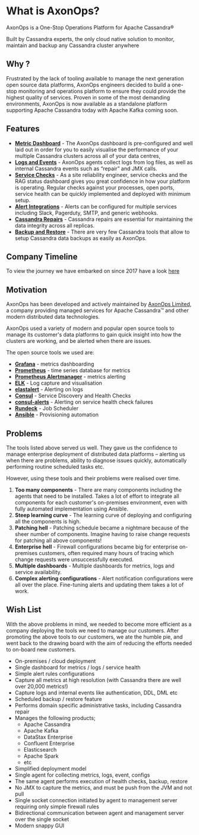 # What is AxonOps?

AxonOps is a One-Stop Operations Platform for Apache Cassandra&reg;

Built by Cassandra experts, the only cloud native solution to monitor, maintain and backup any Cassandra cluster anywhere


## Why ?

Frustrated by the lack of tooling available to manage the next generation open source data platforms, AxonOps engineers decided to build a one-stop monitoring and operations platform to ensure they could provide the highest quality of services. Proven in some of the most demanding environments, AxonOps is now available as a standalone platform supporting Apache Cassandra today with Apache Kafka coming soon.

## Features
* [**Metric Dashboard**](https://axonops.com/pricing/) - The AxonOps dashboard is pre-configured and well laid out in order for you to easily visualise the performance of your multiple Cassandra clusters across all of your data centres,
* [**Logs and Events**](https://axonops.com/pricing/) - AxonOps agents collect logs from log files, as well as internal Cassandra events such as “repair” and JMX calls.
* [**Service Checks**](https://axonops.com/pricing/) - As a site reliability engineer, service checks and the RAG status dashboard gives you great confidence in how your platform is operating. Regular checks against your processes, open ports, service health can be quickly implemented and deployed with minimum setup.
* [**Alert Integrations**](https://axonops.com/pricing/) - Alerts can be configured for multiple services including Slack, Pagerduty, SMTP, and generic webhooks.
* [**Cassandra Repairs**](https://axonops.com/pricing/) - Cassandra repairs are essential for maintaining the data integrity across all replicas.
* [**Backup and Restore**](https://axonops.com/pricing/) - There are very few Cassandra tools that allow to setup Cassandra data backups as easily as AxonOps.

## Company Timeline

To view the journey we have embarked on since 2017 have a look [here](https://axonops.com/company/)

## Motivation

AxonOps has been developed and actively maintained by [AxonOps Limited](https://axonops.com), a company providing managed services for Apache Cassandra™ and other modern distributed data technologies.

AxonOps used a variety of modern and popular open source tools to manage its customer's data platforms to gain quick insight into how the clusters are working, and be alerted when there are issues.

The open source tools we used are:

* [**Grafana**](https://grafana.com/) - metrics dashboarding
* [**Prometheus**](https://prometheus.io/) - time series database for metrics
* [**Prometheus Alertmanager**](https://prometheus.io/docs/alerting/alertmanager/) - metrics alerting
* [**ELK**](https://www.elastic.co/elk-stack) - Log capture and visualisation
* [**elastalert**](https://github.com/Yelp/elastalert) - Alerting on logs
* [**Consul**](https://www.consul.io/) - Service Discovery and Health Checks
* [**consul-alerts**](https://github.com/AcalephStorage/consul-alerts) - Alerting on service health check failures
* [**Rundeck**](https://www.rundeck.com/) - Job Scheduler
* [**Ansible**](https://www.ansible.com/) - Provisioning automation

## Problems
The tools listed above served us well. They gave us the confidence to manage enterprise deployment of distributed data platforms – alerting us when there are problems, ability to diagnose issues quickly, automatically performing routine scheduled tasks etc.

However, using these tools and their problems were realised over time.

1. **Too many components** - There are many components including the agents that need to be installed. Takes a lot of effort to integrate all components for each customer's on-premises environment, even with fully automated implementation using Ansible.
2. **Steep learning curve** - The learning curve of deploying and configuring all the components is high.
3. **Patching hell** - Patching schedule became a nightmare because of the sheer number of components. Imagine having to raise change requests for patching all above components!
4. **Enterprise hell** - Firewall configurations became big for enterprise on-premises customers, often required many hours of tracing which change requests were unsuccessfully executed.
5. **Multiple dashboards** - Multiple dashboards for metrics, logs and service availability.
6. **Complex alerting configurations** - Alert notification configurations were all over the place. Fine-tuning alerts and updating them takes a lot of work.

## Wish List
With the above problems in mind, we needed to become more efficient as a company deploying the tools we need to manage our customers.
After promoting the above tools to our customers, we ate the humble pie, and went back to the drawing board with the aim of reducing the efforts needed to on-board new customers.

* On-premises / cloud deployment
* Single dashboard for metrics / logs / service health
* Simple alert rules configurations
* Capture all metrics at high resolution (with Cassandra there are well over 20,000 metrics!)
* Capture logs and internal events like authentication, DDL, DML etc
* Scheduled backup / restore feature
* Performs domain specific administrative tasks, including Cassandra repair
* Manages the following products;
    * Apache Cassandra
    * Apache Kafka
    * DataStax Enterprise
    * Confluent Enterprise
    * Elasticsearch
    * Apache Spark
    * etc
* Simplified deployment model
* Single agent for collecting metrics, logs, event, configs
* The same agent performs execution of health checks, backup, restore
* No JMX to capture the metrics, and must be push from the JVM and not pull
* Single socket connection initiated by agent to management server requiring only simple firewall rules
* Bidirectional communication between agent and management server over the single socket
* Modern snappy GUI
